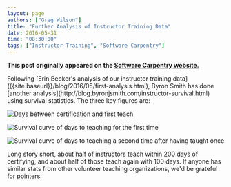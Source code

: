 ```yaml
---
layout: page
authors: ["Greg Wilson"]
title: "Further Analysis of Instructor Training Data"
date: 2016-05-31
time: "08:30:00"
tags: ["Instructor Training", "Software Carpentry"]
---
```


<p><b>This post originally appeared on the <a href="https://software-carpentry.org/">Software Carpentry website.</a></b></p>
Following [Erin Becker's analysis of our instructor training data]({{site.baseurl}}/blog/2016/05/first-analysis.html),
Byron Smith has done [another analysis](http://blog.byronjsmith.com/instructor-survival.html)
using survival statistics.
The three key figures are:

![Days between certification and first teach](http://blog.byronjsmith.com/static/images/swc-survival-taught-first-hist.png)

![Survival curve of days to teaching for the first time](http://blog.byronjsmith.com/static/images/swc-survival-taught-first-curve.png)

![Survival curve of days to teaching a second time after having taught once](http://blog.byronjsmith.com/static/images/swc-survival-taught-second-curve.png)

Long story short,
about half of instructors teach within 200 days of certifying,
and about half of those teach again with 100 days.
If anyone has similar stats from other volunteer teaching organizations,
we'd be grateful for pointers.
